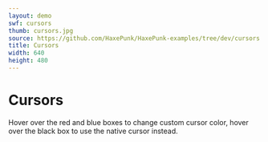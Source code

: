 ```yaml
---
layout: demo
swf: cursors
thumb: cursors.jpg
source: https://github.com/HaxePunk/HaxePunk-examples/tree/dev/cursors
title: Cursors
width: 640
height: 480
---
```

Cursors
=========

Hover over the red and blue boxes to change custom cursor color, hover over the black box to use the native cursor instead.
